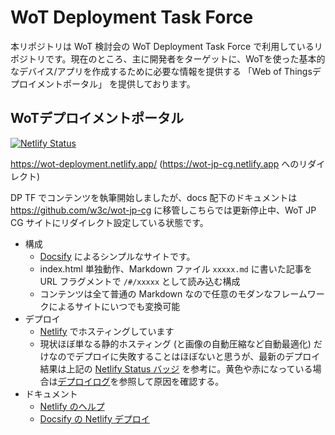 # WoT Deployment Task Force

本リポジトリは WoT 検討会の WoT Deployment Task Force で利用しているリポジトリです。現在のところ、主に開発者をターゲットに、WoTを使った基本的なデバイス/アプリを作成するために必要な情報を提供する 「Web of Thingsデプロイメントポータル」 を提供しております。

## WoTデプロイメントポータル

[![Netlify Status](https://api.netlify.com/api/v1/badges/d80259bd-f6de-4b53-8472-7a728694a5af/deploy-status)](https://app.netlify.com/sites/wot-deployment/deploys)

https://wot-deployment.netlify.app/ (https://wot-jp-cg.netlify.app へのリダイレクト)

DP TF でコンテンツを執筆開始しましたが、docs 配下のドキュメントは https://github.com/w3c/wot-jp-cg に移管しこちらでは更新停止中、WoT JP CG サイトにリダイレクト設定している状態です。

- 構成
  - [Docsify](https://docsify.js.org/) によるシンプルなサイトです。
  - index.html 単独動作、Markdown ファイル `xxxxx.md` に書いた記事を URL フラグメントで `/#/xxxxx` として読み込む構成
  - コンテンツは全て普通の Markdown なので任意のモダンなフレームワークによるサイトにいつでも変換可能
- デプロイ
  - [Netlify](https://www.netlify.com/) でホスティングしています
  - 現状ほぼ単なる静的ホスティング (と画像の自動圧縮など自動最適化) だけなのでデプロイに失敗することはほぼないと思うが、最新のデプロイ結果は上記の [Netlify Status バッジ](https://docs.netlify.com/monitor-sites/status-badges/) を参考に。黄色や赤になっている場合は[デプロイログ](https://app.netlify.com/sites/wot-deployment/deploys)を参照して原因を確認する。
- ドキュメント
  - [Netlify のヘルプ](https://docs.netlify.com/#we-re-here-to-help)
  - [Docsify の Netlify デプロイ](https://docsify.js.org/#/deploy?id=netlify)
